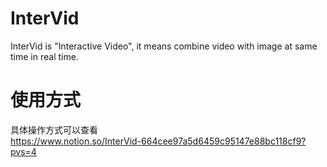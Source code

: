 # InterVid
InterVid is "Interactive Video", it means combine video with image at same time in real time.

# 使用方式
具体操作方式可以查看<br>
https://www.notion.so/InterVid-664cee97a5d6459c95147e88bc118cf9?pvs=4
